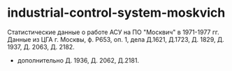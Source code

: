 # industrial-control-system-moskvich
Статистические данные о работе АСУ на ПО "Москвич" в 1971-1977 гг.
Данные из ЦГА г. Москвы, ф. Р653, оп. 1, дела Д.1621, Д.1723, Д. 1829, Д. 1937, Д. 2063, Д. 2182.
+ дополнительно Д. 1936, Д. 2062, Д.2181.
